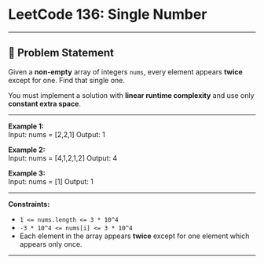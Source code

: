 # LeetCode 136: Single Number

---

## 📌 Problem Statement

Given a **non-empty** array of integers `nums`, every element appears **twice** except for one. Find that single one.

You must implement a solution with **linear runtime complexity** and use only **constant extra space**.

---

**Example 1:**  
Input: nums = [2,2,1]
Output: 1

**Example 2:**  
Input: nums = [4,1,2,1,2]
Output: 4

**Example 3:**  
Input: nums = [1]
Output: 1

---

**Constraints:**

- `1 <= nums.length <= 3 * 10^4`
- `-3 * 10^4 <= nums[i] <= 3 * 10^4`
- Each element in the array appears **twice** except for one element which appears only once.

---
